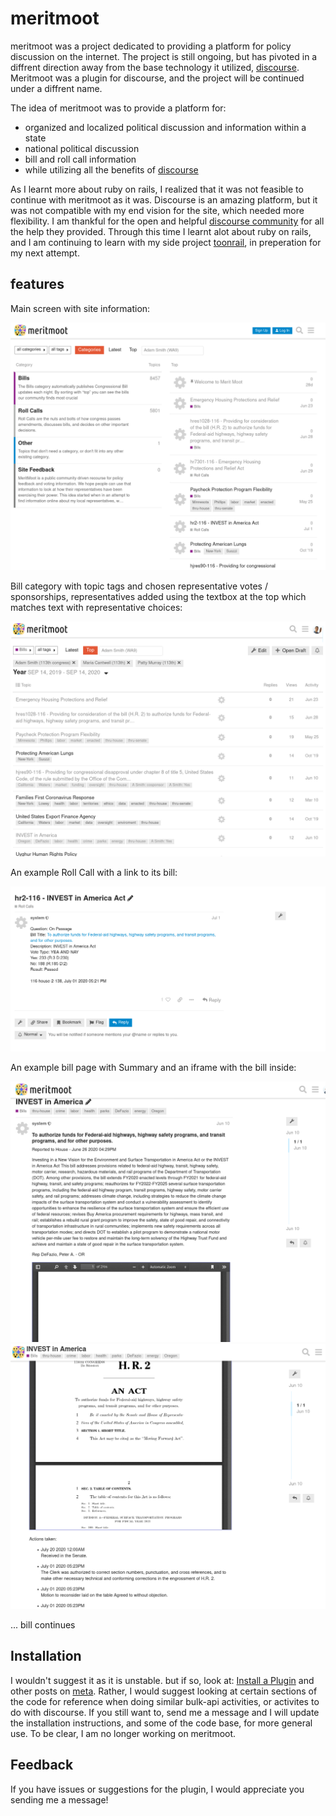 # meritmoot

meritmoot was a project dedicated to providing a platform for policy discussion on the internet. The project is still ongoing, but has pivoted in a diffrent direction away from the base technology it utilized, [discourse](https://www.discourse.org/). Meritmoot was a plugin for discourse, and the project will be continued under a diffrent name.

The idea of meritmoot was to provide a platform for:
  - organized and localized political discussion and information within a state
  - national political discussion
  - bill and roll call information
  - while utilizing all the benefits of [discourse](https://www.discourse.org/)
  
As I learnt more about ruby on rails, I realized that it was not feasible to continue with meritmoot as it was. Discourse is an amazing platform, but it was not compatible with my end vision for the site, which needed more flexibility. I am thankful for the open and helpful [discourse community](meta.discourse.org) for all the help they provided. Through this time I learnt alot about ruby on rails, and I am continuing to learn with my side project [toonrail](https://github.com/LukeClancy/toonrail), in preperation for my next attempt.

## features
Main screen with site information:

![main](.pics/front_page.png)

Bill category with topic tags and chosen representative votes / sponsorships, representatives added using the textbox at the top which matches text with representative choices:

![Screenshot](.pics/bills.png)

An example Roll Call with a link to its bill:

![Screenshot](.pics/a_roll_call.png)

An example bill page with Summary and an iframe with the bill inside:

![Screenshot](.pics/a_bill.png)
![Screenshot](.pics/a_bill_2.png)

... bill continues

## Installation

I wouldn't suggest it as it is unstable. but if so, look at: [Install a Plugin](https://meta.discourse.org/t/install-a-plugin/19157) and other posts on [meta](meta.discourse.org). Rather, I would suggest looking at certain sections of the code for reference when doing similar bulk-api activities, or activites to do with discourse. If you still want to, send me a message and I will update the installation instructions, and some of the code base, for more general use. To be clear, I am no longer working on meritmoot.

## Feedback

If you have issues or suggestions for the plugin, I would appreciate you sending me a message!
